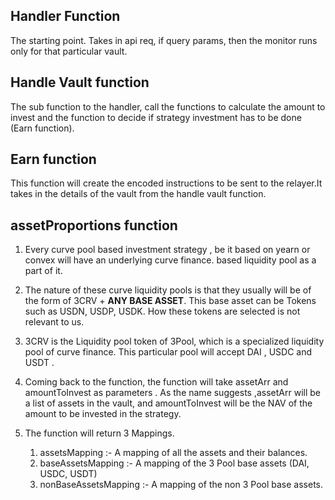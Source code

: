 ## Handler Function
The starting point. Takes in api req, if query params, then the monitor runs only for that particular vault.

## Handle Vault function
The sub function to the handler, call the functions to calculate the amount to invest and the function to decide if strategy investment has to be done (Earn function).

## Earn function
This function will create the encoded instructions to be sent to the relayer.It takes in the details of the vault from the handle vault function.

## assetProportions function
1. Every curve pool based investment strategy , be it based on yearn or convex will have an underlying curve finance. based liquidity pool as a part of it. 

2. The nature of these curve liquidity pools is that they usually will be of the form of 3CRV + **ANY BASE ASSET**. This base asset can be Tokens such as USDN, USDP, USDK. How these tokens are selected is not relevant to us.
3. 3CRV is the Liquidity pool token of 3Pool, which is a specialized liquidity pool of curve finance. This particular pool will accept DAI , USDC and USDT .
4. Coming back to the function, the function will take  assetArr and amountToInvest as parameters . As the name suggests ,assetArr will be a list of assets in the vault, and amountToInvest will be the NAV of the amount to be invested in the strategy.
5. The function will return 3 Mappings.
    1. assetsMapping :- A mapping of all the assets and their balances.
    2. baseAssetsMapping :- A mapping of the 3 Pool base assets (DAI, USDC, USDT)
    3. nonBaseAssetsMapping :- A mapping of the non 3 Pool base assets. 
